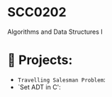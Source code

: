 # SCC0202
Algorithms and Data Structures I
# :hammer: Projects:
- `Travelling Salesman Problem`: 
- `Set ADT in C':
